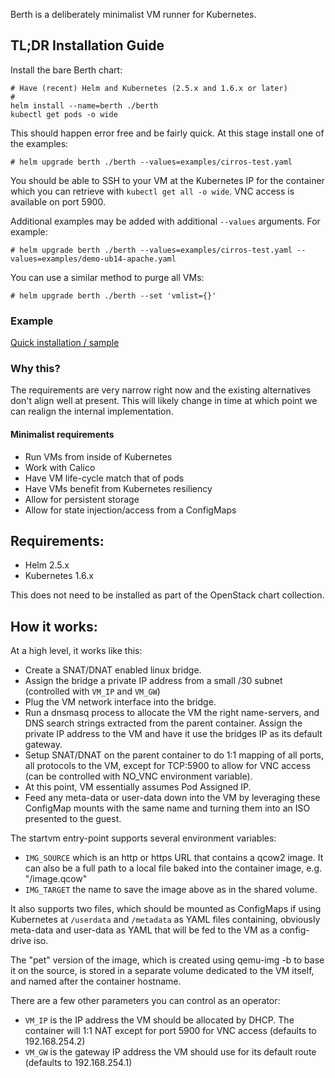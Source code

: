 Berth is a deliberately minimalist VM runner for Kubernetes.

## TL;DR Installation Guide

Install the bare Berth chart:
```
# Have (recent) Helm and Kubernetes (2.5.x and 1.6.x or later)
#
helm install --name=berth ./berth
kubectl get pods -o wide
```

This should happen error free and be fairly quick.  At this stage
install one of the examples:
```
# helm upgrade berth ./berth --values=examples/cirros-test.yaml
```

You should be able to SSH to your VM at the Kubernetes IP for the
container which you can retrieve with `kubectl get all -o wide`.  VNC
access is available on port 5900.

Additional examples may be added with additional `--values` arguments.
For example:
```
# helm upgrade berth ./berth --values=examples/cirros-test.yaml --values=examples/demo-ub14-apache.yaml
```

You can use a similar method to purge all VMs:
```
# helm upgrade berth ./berth --set 'vmlist={}'

```


<!-- https://mostsecure.pw/  -->

### Example

[Quick installation / sample](https://asciinema.org/a/4VazbwsokL3zpnGPf27eyFIfe)

### Why this?

The requirements are very narrow right now and the existing
alternatives don't align well at present.  This will likely change in
time at which point we can realign the internal implementation.

#### Minimalist requirements
* Run VMs from inside of Kubernetes
* Work with Calico
* Have VM life-cycle match that of pods
* Have VMs benefit from Kubernetes resiliency
* Allow for persistent storage
* Allow for state injection/access from a ConfigMaps

## Requirements:
* Helm 2.5.x
* Kubernetes 1.6.x

This does not need to be installed as part of the OpenStack chart
collection.

## How it works:

At a high level, it works like this:
* Create a SNAT/DNAT enabled linux bridge.
* Assign the bridge a private IP address from a small /30 subnet
  (controlled with `VM_IP` and `VM_GW`)
* Plug the VM network interface into the bridge.
* Run a dnsmasq process to allocate the VM the right name-servers, and
  DNS search strings extracted from the parent container.  Assign the
  private IP address to the VM and have it use the bridges IP as its
  default gateway.
* Setup SNAT/DNAT on the parent container to do 1:1 mapping of all
  ports, all protocols to the VM, except for TCP:5900 to allow for VNC
  access (can be controlled with NO_VNC environment variable).
* At this point, VM essentially assumes Pod Assigned IP.
* Feed any meta-data or user-data down into the VM by leveraging these
  ConfigMap mounts with the same name and turning them into an ISO
  presented to the guest.

The startvm entry-point supports several environment variables:

* `IMG_SOURCE` which is an http or https URL that contains a qcow2
  image.  It can also be a full path to a local file baked into the
  container image, e.g. "/image.qcow"
* `IMG_TARGET` the name to save the image above as in the shared
  volume.

It also supports two files, which should be mounted as ConfigMaps if
using Kubernetes at `/userdata` and `/metadata` as YAML files
containing, obviously meta-data and user-data as YAML that will be fed
to the VM as a config-drive iso.

The "pet" version of the image, which is created using qemu-img -b to
base it on the source, is stored in a separate volume dedicated to the
VM itself, and named after the container hostname.

There are a few other parameters you can control as an operator:

* `VM_IP` is the IP address the VM should be allocated by DHCP.  The
  container will 1:1 NAT except for port 5900 for VNC access (defaults
  to 192.168.254.2)
* `VM_GW` is the gateway IP address the VM should use for its default
  route (defaults to 192.168.254.1)
